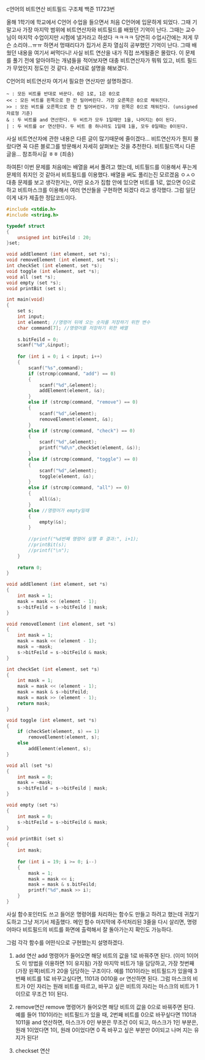 c언어의 비트연산 비트필드 구조체  백준 11723번 

올해 1학기에 학교에서 C언어 수업을 들으면서 처음 C언어에 입문하게 되었다. 그때 기말고사 가장 마지막 범위에 비트연산자와 비트필드를 배웠던 기억이 난다.
그때는 교수님이 마지막 수업이지만 시험에 낼거라고 하셨다 ㅋㅋㅋㅋ 당연히 수업시간에는 저게 무슨 소리야...ㅠㅠ 하면서 멍때리다가 집가서 혼자 열심히 공부했던 기억이 난다.
그때 배웠던 내용을 여기서 써먹다니! 사실 비트 연산을 내가 직접 쓰게될줄은 몰랐다.
이 문제를 풀기 전에 알아야하는 개념들을 적어보자면 대충 비트연산자가 뭐뭐 있고, 비트 필드가 무었인지 정도인 것 같다.
순서대로 설명을 해보겠다.

C언어의 비트연산자
여기서 필요한 연산자만 설명하겠다.
```
~ : 모든 비트를 반대로 바꾼다. 0은 1로, 1은 0으로
<< : 모든 비트를 왼쪽으로 한 칸 밀어버린다. 가장 오른쪽은 0으로 채워진다.
>> : 모든 비트를 오른쪽으로 한 칸 밀어버린다. 가장 왼쪽은 0으로 채워진다. (unsigned 자료형 기준)
& : 두 비트를 and 연산한다. 두 비트가 모두 1일때만 1을, 나머지는 0이 된다.
| : 두 비트를 or 연산한다. 두 비트 중 하나라도 1일때 1을, 모두 0일때는 0이된다.
```

사실 비트연산자에 관한 내용은 다른 글이 많기때문에 줄이겠다... 비트연산자가 뭔지 몰랐다면 꼭 다른 블로그를 방문해서 자세히 살펴보는 것을 추천한다.
비트필드역시 다른 글을... 참조하시길 ㅎㅎ (죄송)

하여튼! 이번 문제를 처음에는 배열을 써서 풀려고 했는데, 비트필드를 이용해서 푸는게 문제의 취지인 것 같아서 비트필드를 이용했다. 배열을 써도 풀리는진 모르겠음 ㅇㅅㅇ
대충 문제를 보고 생각한거는, 어떤 요소가 집합 안에 있으면 비트를 1로, 없으면 0으로 하고 비트마스크를 이용해서 여러 연산들을 구현하면 되겠다 라고 생각했다.
그럼 일단 이게 내가 제출한 정답코드이다.

```c
#include <stdio.h>
#include <string.h>

typedef struct
{
    unsigned int bitFeild : 20;
}set;

void addElement (int element, set *s);
void removeElement (int element, set *s);
int checkSet (int element, set *s);
void toggle (int element, set *s);
void all (set *s);
void empty (set *s);
void printBit (set s);

int main(void)
{
    set s;
    int input;
    int element; //명령어 뒤에 오는 숫자를 저장하기 위한 변수
    char command[7]; //명령어를 저장하기 위한 배열
    
    s.bitFeild = 0;
    scanf("%d",&input);
    
    for (int i = 0; i < input; i++)
    {
        scanf("%s",command);
        if (strcmp(command, "add") == 0)
        {
            scanf("%d",&element);
            addElement(element, &s);
        }
        else if (strcmp(command, "remove") == 0)
        {
            scanf("%d",&element);
            removeElement(element, &s);
        }
        else if (strcmp(command, "check") == 0)
        {
            scanf("%d",&element);
            printf("%d\n",checkSet(element, &s));
        }
        else if (strcmp(command, "toggle") == 0)
        {
            scanf("%d",&element);
            toggle(element, &s);
        }
        else if (strcmp(command, "all") == 0)
        {
            all(&s);
        }
        else //명령어가 empty일때
        {
            empty(&s);
        }
        
        //printf("%d번째 명령어 실행 후 결과:", i+1);
        //printBit(s);
        //printf("\n");
    }
    
    return 0;
}

void addElement (int element, set *s)
{
    int mask = 1;
    mask = mask << (element - 1);
    s->bitFeild = s->bitFeild | mask;
}

void removeElement (int element, set *s)
{
    int mask = 1;
    mask = mask << (element - 1);
    mask = ~mask;
    s->bitFeild = s->bitFeild & mask;
}

int checkSet (int element, set *s)
{
    int mask = 1;
    mask = mask << (element - 1);
    mask = mask & s->bitFeild;
    mask = mask >> (element - 1);
    return mask;
}

void toggle (int element, set *s)
{
    if (checkSet(element, s) == 1)
        removeElement(element, s);
    else
        addElement(element, s);
}

void all (set *s)
{
    int mask = 0;
    mask = ~mask;
    s->bitFeild = s->bitFeild | mask;
}

void empty (set *s)
{
    int mask = 0;
    s->bitFeild = s->bitFeild & mask;
}

void printBit (set s)
{
    int mask;
    
    for (int i = 19; i >= 0; i--)
    {
        mask = 1;
        mask = mask << i;
        mask = mask & s.bitFeild;
        printf("%d",mask >> i);
    }
}
```

사실 함수포인터도 쓰고 들어온 명령어를 처리하는 함수도 만들고 하려고 했는데 귀찮기도하고 그냥 저기서 제출했다.
메인 함수 마지막에 주석처리된 3줄을 다시 살리면, 명령어마다 비트필드의 비트를 화면에 출력해서 잘 돌아가는지 확인도 가능하다.

그럼 각각 함수를 어떤식으로 구현했는지 설명하겠다.

1. add 연산
add 명령어가 들어오면 해당 비트의 값을 1로 바꿔주면 된다. (이미 1이어도 이 방법을 이용하면 1이 유지됨)
가장 마지막 비트가 1을 담당하고, 가장 첫번째 (가장 왼쪽)비트가 20을 담당하는 구조이다.
예를 1101이라는 비트필드가 있을때 3번째 비트를 1로 바꾸고싶다면,
1101과 0010을 or 연산하면 된다. 그럼 마스크의 비트가 0인 자리는 원래 비트를 따르고, 바꾸고 싶은 비트의 자리는 마스크의 비트가 1이므로 무조건 1이 된다.

2. remove연산
remove 명령어가 들어오면 해당 비트의 값을 0으로 바꿔주면 된다.
예를 들어 1101이라는 비트필드가 있을 때, 2번째 비트를 0으로 바꾸싶다면
1101과 1011을 and 연산하면, 마스크가 0인 부분은 무조건 0이 되고, 마스크가 1인 부분은, 원래 1이었다면 1이, 원래 0이었다면 0 즉 바꾸고 싶은 부분만 0이되고 나머
지는 유지가 된다!

3. checkset 연산
